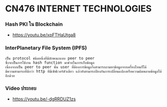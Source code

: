 # CN476 INTERNET TECHNOLOGIES

### Hash PKI ใน Blockchain
- https://youtu.be/xpFTHaUtga8

### InterPlanetary File System (IPFS)

```
เป็น protocol ชนิดหนึ่งที่มีลักษณะแบบ peer to peer 
ซึ่งจะเป็นการใช้งาน hash function มาช่วยในการเก็บข้อมูล
เนื่องจากเป็น peer to peer นั้น user ที่ต้องการข้อมูลจึงสามารถถามหาข้อมูลจากเครื่องไหนก็ได้
มีความสามารถที่ดีกว่า http ทีมีเซิฟเวอร์ตัวเดียว แล้วยังสามารถป้องกันการเปลี่ยนแปลงหรือความผิดพลาดข้อมูลได้อีกด้วย
```

### Video ประกอบ
- https://youtu.be/-dgRRDUZ1zs
